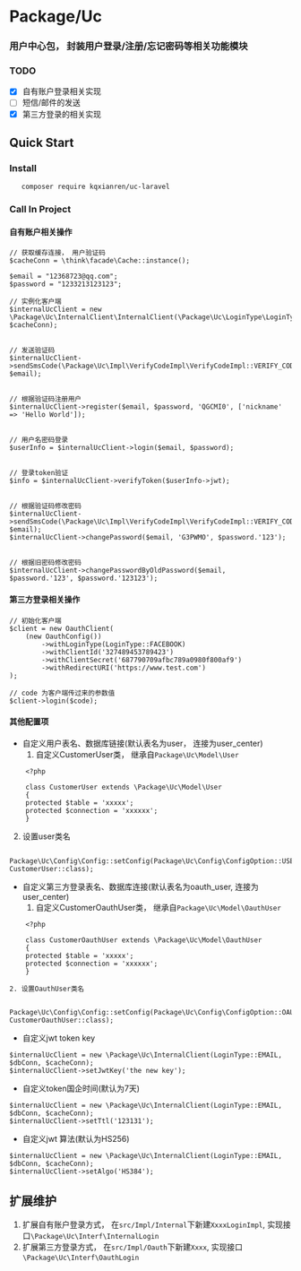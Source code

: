 # Package/Uc

### 用户中心包， 封装用户登录/注册/忘记密码等相关功能模块

### TODO
+ [x] 自有账户登录相关实现
+ [ ] 短信/邮件的发送
+ [x] 第三方登录的相关实现

## Quick Start 

### Install
```
   composer require kqxianren/uc-laravel
```

### Call In Project

#### 自有账户相关操作

```
// 获取缓存连接， 用户验证码
$cacheConn = \think\facade\Cache::instance();

$email = "12368723@qq.com";
$password = "1233213123123";

// 实例化客户端
$internalUcClient = new \Package\Uc\InternalClient\InternalClient(\Package\Uc\LoginType\LoginType::EMAIL, $cacheConn);


// 发送验证码
$internalUcClient->sendSmsCode(\Package\Uc\Impl\VerifyCodeImpl\VerifyCodeImpl::VERIFY_CODE_TYPE_REGISTER, $email);


// 根据验证码注册用户
$internalUcClient->register($email, $password, 'QGCMI0', ['nickname' => 'Hello World']);


// 用户名密码登录
$userInfo = $internalUcClient->login($email, $password);


// 登录token验证
$info = $internalUcClient->verifyToken($userInfo->jwt);


// 根据验证码修改密码
$internalUcClient->sendSmsCode(\Package\Uc\Impl\VerifyCodeImpl\VerifyCodeImpl::VERIFY_CODE_TYPE_FORGOT_PASSWORD,  $email);
$internalUcClient->changePassword($email, 'G3PWMO', $password.'123');


// 根据旧密码修改密码
$internalUcClient->changePasswordByOldPassword($email, $password.'123', $password.'123123');

```

#### 第三方登录相关操作
```
// 初始化客户端
$client = new OauthClient(
    (new OauthConfig())
        ->withLoginType(LoginType::FACEBOOK)
        ->withClientId('327489453789423')
        ->withClientSecret('687790709afbc789a0980f800af9')
        ->withRedirectURI('https://www.test.com')
);

// code 为客户端传过来的参数值
$client->login($code);

```

#### 其他配置项

* 自定义用户表名、数据库链接(默认表名为user， 连接为user_center)
  1. 自定义CustomerUser类， 继承自`Package\Uc\Model\User`
```
    <?php

    class CustomerUser extends \Package\Uc\Model\User
    {
    protected $table = 'xxxxx';
    protected $connection = 'xxxxxx';
    }
```
  
  2. 设置user类名
```
    Package\Uc\Config\Config::setConfig(Package\Uc\Config\ConfigOption::USER_MODEL_CLASS, CustomerUser::class);
```
  

* 自定义第三方登录表名、数据库连接(默认表名为oauth_user, 连接为user_center)
    1. 自定义CustomerOauthUser类， 继承自`Package\Uc\Model\OauthUser`
```
    <?php

    class CustomerOauthUser extends \Package\Uc\Model\OauthUser
    {
    protected $table = 'xxxxx';
    protected $connection = 'xxxxxx';
    }
```
  
    2. 设置OauthUser类名
```
    Package\Uc\Config\Config::setConfig(Package\Uc\Config\ConfigOption::OAUTH_USER_MODEL_CLASS, CustomerOauthUser::class);
```
  

* 自定义jwt token key
```
$internalUcClient = new \Package\Uc\InternalClient(LoginType::EMAIL, $dbConn, $cacheConn);
$internalUcClient->setJwtKey('the new key');
```

* 自定义token国企时间(默认为7天)
```
$internalUcClient = new \Package\Uc\InternalClient(LoginType::EMAIL, $dbConn, $cacheConn);
$internalUcClient->setTtl('123131');
```

* 自定义jwt 算法(默认为HS256)
```
$internalUcClient = new \Package\Uc\InternalClient(LoginType::EMAIL, $dbConn, $cacheConn);
$internalUcClient->setAlgo('HS384');
```


## 扩展维护

1. 扩展自有账户登录方式， 在`src/Impl/Internal`下新建`XxxxLoginImpl`, 实现接口`\Package\Uc\Interf\InternalLogin`
2. 扩展第三方登录方式， 在`src/Impl/Oauth`下新建`Xxxx`, 实现接口`\Package\Uc\Interf\OauthLogin`
